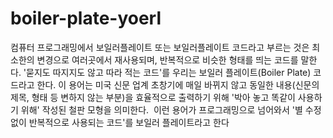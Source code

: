 # boiler-plate-yoerl
컴퓨터 프로그래밍에서 보일러플레이트 또는 보일러플레이트 코드라고 부르는 것은 최소한의 변경으로 여러곳에서 재사용되며, 반복적으로 비슷한 형태를 띄는 코드를 말한다. '묻지도 따지지도 않고 따라 적는 코드'를 우리는 보일러 플레이트(Boiler Plate) 코드라고 한다. 이 용어는 미국 신문 업계 초창기에 매일 바뀌지 않고 동일한 내용(신문의 제목, 형태 등 변하지 않는 부분)을 효율적으로 출력하기 위해 '박아 놓고 똑같이 사용하기 위해' 작성된 철판 모형을 의미한다.  이런 용어가 프로그래밍으로 넘어와서 '별 수정 없이 반복적으로 사용되는 코드'를 보일러 플레이트라고 한다

